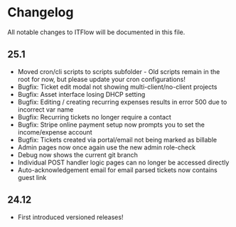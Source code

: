 # Changelog

All notable changes to ITFlow will be documented in this file.

## 25.1
- Moved cron/cli scripts to scripts subfolder - Old scripts remain in the root for now, but please update your cron configurations!
- Bugfix: Ticket edit modal not showing multi-client/no-client projects
- Bugfix: Asset interface losing DHCP setting
- Bugfix: Editing / creating recurring expenses results in error 500 due to incorrect var name
- Bugfix: Recurring tickets no longer require a contact
- Bugfix: Stripe online payment setup now prompts you to set the income/expense account
- Bugfix: Tickets created via portal/email not being marked as billable 
- Admin pages now once again use the new admin role-check
- Debug now shows the current git branch
- Individual POST handler logic pages can no longer be accessed directly
- Auto-acknowledgement email for email parsed tickets now contains guest link

## 24.12

- First introduced versioned releases!
